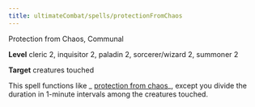 ```yaml
---
title: ultimateCombat/spells/protectionFromChaos
---
```

Protection from Chaos, Communal

**Level** cleric 2, inquisitor 2, paladin 2, sorcerer/wizard 2, summoner 2

**Target** creatures touched

This spell functions like _ [protection from chaos](spells/protectionFromChaos.md#_protection-from-chaos)_, except you divide the duration in 1-minute intervals among the creatures touched.

